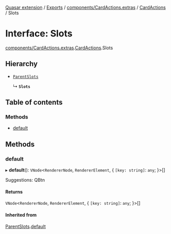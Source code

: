 [Quasar extension](../index.md) / [Exports](../modules.md) / [components/CardActions.extras](../modules/components_CardActions_extras.md) / [CardActions](../modules/components_CardActions_extras.CardActions.md) / Slots

# Interface: Slots

[components/CardActions.extras](../modules/components_CardActions_extras.md).[CardActions](../modules/components_CardActions_extras.CardActions.md).Slots

## Hierarchy

- [`ParentSlots`](components_CardActions_extras.CardActions.ParentSlots.md)

  ↳ **`Slots`**

## Table of contents

### Methods

- [default](components_CardActions_extras.CardActions.Slots.md#default)

## Methods

### default

▸ **default**(): `VNode`<`RendererNode`, `RendererElement`, { `[key: string]`: `any`;  }\>[]

Suggestions: QBtn

#### Returns

`VNode`<`RendererNode`, `RendererElement`, { `[key: string]`: `any`;  }\>[]

#### Inherited from

[ParentSlots](components_CardActions_extras.CardActions.ParentSlots.md).[default](components_CardActions_extras.CardActions.ParentSlots.md#default)
